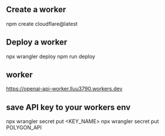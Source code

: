 ## Create a worker
npm create cloudflare@latest

## Deploy a worker
npx wrangler deploy
npm run deploy

## worker
https://openai-api-worker.lluu3790.workers.dev

## save API key to your workers env
npx wrangler secret put <KEY_NAME>
npx wrangler secret put POLYGON_API